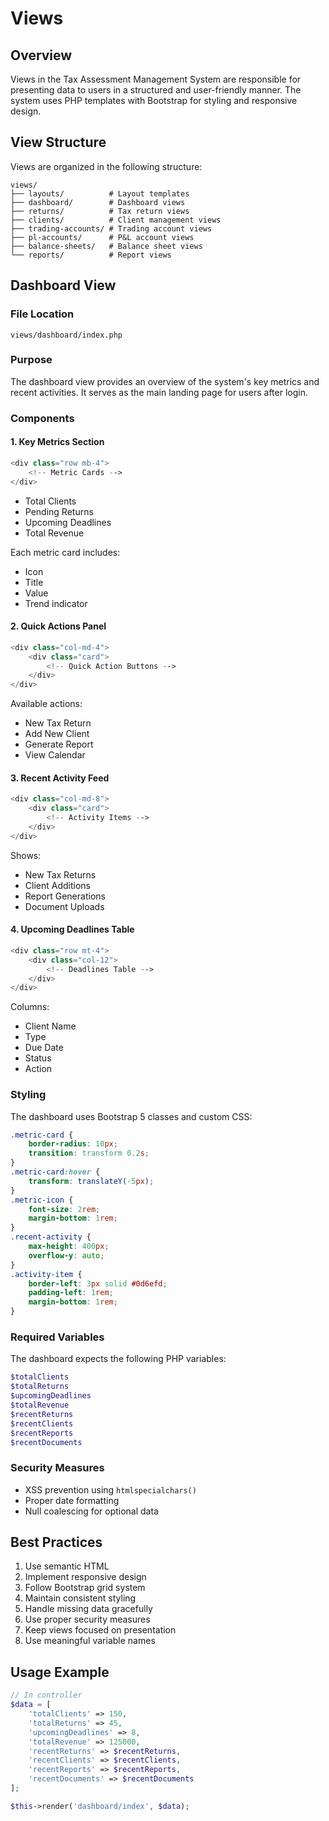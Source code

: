 # Views 

## Overview
Views in the Tax Assessment Management System are responsible for presenting data to users in a structured and user-friendly manner. The system uses PHP templates with Bootstrap for styling and responsive design.

## View Structure
Views are organized in the following structure:
```
views/
├── layouts/          # Layout templates
├── dashboard/        # Dashboard views
├── returns/          # Tax return views
├── clients/          # Client management views
├── trading-accounts/ # Trading account views
├── pl-accounts/      # P&L account views
├── balance-sheets/   # Balance sheet views
└── reports/          # Report views
```

## Dashboard View

### File Location
`views/dashboard/index.php`

### Purpose
The dashboard view provides an overview of the system's key metrics and recent activities. It serves as the main landing page for users after login.

### Components

#### 1. Key Metrics Section
```php
<div class="row mb-4">
    <!-- Metric Cards -->
</div>
```
- Total Clients
- Pending Returns
- Upcoming Deadlines
- Total Revenue

Each metric card includes:
- Icon
- Title
- Value
- Trend indicator

#### 2. Quick Actions Panel
```php
<div class="col-md-4">
    <div class="card">
        <!-- Quick Action Buttons -->
    </div>
</div>
```
Available actions:
- New Tax Return
- Add New Client
- Generate Report
- View Calendar

#### 3. Recent Activity Feed
```php
<div class="col-md-8">
    <div class="card">
        <!-- Activity Items -->
    </div>
</div>
```
Shows:
- New Tax Returns
- Client Additions
- Report Generations
- Document Uploads

#### 4. Upcoming Deadlines Table
```php
<div class="row mt-4">
    <div class="col-12">
        <!-- Deadlines Table -->
    </div>
</div>
```
Columns:
- Client Name
- Type
- Due Date
- Status
- Action

### Styling
The dashboard uses Bootstrap 5 classes and custom CSS:
```css
.metric-card {
    border-radius: 10px;
    transition: transform 0.2s;
}
.metric-card:hover {
    transform: translateY(-5px);
}
.metric-icon {
    font-size: 2rem;
    margin-bottom: 1rem;
}
.recent-activity {
    max-height: 400px;
    overflow-y: auto;
}
.activity-item {
    border-left: 3px solid #0d6efd;
    padding-left: 1rem;
    margin-bottom: 1rem;
}
```

### Required Variables
The dashboard expects the following PHP variables:
```php
$totalClients
$totalReturns
$upcomingDeadlines
$totalRevenue
$recentReturns
$recentClients
$recentReports
$recentDocuments
```

### Security Measures
- XSS prevention using `htmlspecialchars()`
- Proper date formatting
- Null coalescing for optional data

## Best Practices
1. Use semantic HTML
2. Implement responsive design
3. Follow Bootstrap grid system
4. Maintain consistent styling
5. Handle missing data gracefully
6. Use proper security measures
7. Keep views focused on presentation
8. Use meaningful variable names

## Usage Example
```php
// In controller
$data = [
    'totalClients' => 150,
    'totalReturns' => 45,
    'upcomingDeadlines' => 8,
    'totalRevenue' => 125000,
    'recentReturns' => $recentReturns,
    'recentClients' => $recentClients,
    'recentReports' => $recentReports,
    'recentDocuments' => $recentDocuments
];

$this->render('dashboard/index', $data);
``` 
